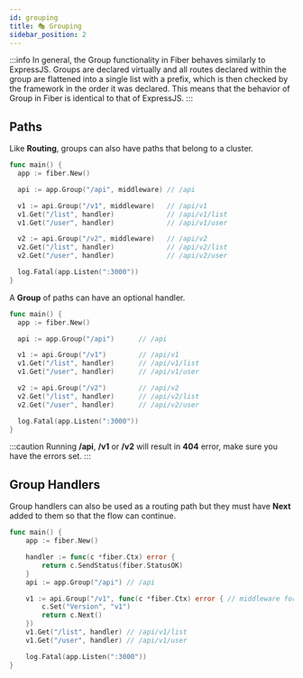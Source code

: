 ```yaml
---
id: grouping
title: 🎭 Grouping
sidebar_position: 2
---
```


:::info
In general, the Group functionality in Fiber behaves similarly to ExpressJS. Groups are declared virtually and all routes declared within the group are flattened into a single list with a prefix, which is then checked by the framework in the order it was declared. This means that the behavior of Group in Fiber is identical to that of ExpressJS.
:::

## Paths

Like **Routing**, groups can also have paths that belong to a cluster.

```go
func main() {
  app := fiber.New()

  api := app.Group("/api", middleware) // /api

  v1 := api.Group("/v1", middleware)   // /api/v1
  v1.Get("/list", handler)             // /api/v1/list
  v1.Get("/user", handler)             // /api/v1/user

  v2 := api.Group("/v2", middleware)   // /api/v2
  v2.Get("/list", handler)             // /api/v2/list
  v2.Get("/user", handler)             // /api/v2/user

  log.Fatal(app.Listen(":3000"))
}
```

A **Group** of paths can have an optional handler.

```go
func main() {
  app := fiber.New()

  api := app.Group("/api")      // /api

  v1 := api.Group("/v1")        // /api/v1
  v1.Get("/list", handler)      // /api/v1/list
  v1.Get("/user", handler)      // /api/v1/user

  v2 := api.Group("/v2")        // /api/v2
  v2.Get("/list", handler)      // /api/v2/list
  v2.Get("/user", handler)      // /api/v2/user

  log.Fatal(app.Listen(":3000"))
}
```

:::caution
Running **/api**, **/v1** or **/v2** will result in **404** error, make sure you have the errors set.
:::

## Group Handlers

Group handlers can also be used as a routing path but they must have **Next** added to them so that the flow can continue.

```go
func main() {
    app := fiber.New()

    handler := func(c *fiber.Ctx) error {
        return c.SendStatus(fiber.StatusOK)
    }
    api := app.Group("/api") // /api

    v1 := api.Group("/v1", func(c *fiber.Ctx) error { // middleware for /api/v1
        c.Set("Version", "v1")
        return c.Next()
    })
    v1.Get("/list", handler) // /api/v1/list
    v1.Get("/user", handler) // /api/v1/user

    log.Fatal(app.Listen(":3000"))
}
```
